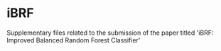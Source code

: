 # iBRF
Supplementary files related to the submission of the paper titled 'iBRF: Improved Balanced Random Forest Classifier' 
